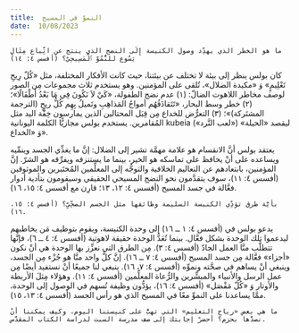 ```yaml
---
title:  النموّ في المسيح
date:  10/08/2023
---
```


`ما هو الخطر الذي يهدِّد وصول الكنيسة إِلَى النضج الذي ينتج عن اتِّباع مِثَالِ يَسُوع للنُّمُوّ ٱلْمَسِيحِيّ؟ (أفسس ٤: ١٤)`

كان بولس ينظر إلى بيئة لا تختلف عن بيئتنا، حيث كانت الأفكار المختلفة، مثل «كُلّ رِيحِ تَعْلِيمٍ» وَ «مكيدة الضلال»، تُلقى على المؤمنين. وهو يستخدم ثلاث مجموعات مِن الصور لوصف مخاطر اللاهوت الضالّ: (١) عدم نضج الطفولة، «كَيْ لاَ نَكُونَ فِي مَا بَعْدُ أَطْفَالًا»؛ (٢) خطر وسط البحار، «تَتَقاذَفُهُم أمواجُ المَذاهِبِ وتَميلُ بِهِم كُلُّ ريحٍ (الترجمة المشتَركة)»؛ (٣) التعرُّض للخداع مِن قِبَل المحتالين الذين يمارسون خِفَّة اليد مثل المُقامرين. يستخدم بولس مجازيًّا الكلمة اليونانية kubeia («لعب النَّرد») ليقصد «الحيلة» وَ «الخداع».

يعتقد بولس أنَّ الانقسام هو علامة مهمَّة تشير إلى الضلال: إنَّ ما يغذِّي الجسد وينمِّيه ويساعده على أنْ يحافظ على تماسكه هو الخير، بينما ما يستنزفه ويفرِّقه هو الشرّ. إنَّ المؤمنين، بابتعادهم عن التعاليم الخلافية والتوجُّه إلى المعلِّمين المُختَبرين والموثوقين (أفسس ٤: ١١)، سوف يتقدَّمون نحو النضج المسيحي الحقيقي وسيقومون بتأدية أدوار فعَّالة في جسد المسيح (أفسس ٤: ١٢، ١٣؛ قارِن مع أفسس ٤: ١٥، ١٦).

`بأيَّة طرق تؤدِّي الكنيسة السليمة وظائفها مثل الجسم الصحِّيِّ؟ (أفسس ٤: ١٥، ١٦).`

يدعو بولس في (أفسس ٤: ١ ــ ١٦) إلى وحدة الكنيسة، ويقوم بتوظيف مَن يخاطبهم ليدعموا تلك الوحدة بشكل فعَّال. بينما تُعَدُّ الوحدة حقيقة لاهوتية (أفسس ٤: ٤ ــ ٦)، فإنَّها تتطلَّب منَّا العمل الجادّ (أفسس ٤: ٣). مِن الطرق التي نعزِّز بها الوحدة هي أنْ نكون «أجزاء» فعَّالة مِن جسد المسيح (أفسس ٤: ٧ ــ ١٦). إنَّ كلَّ واحد منَّا هو جُزْء مِن الجسد، وينبغي أنْ يساهم في صحَّته ونموِّه (أفسس ٤: ٧، ١٦). ينبغي لنا جميعًا أنْ نستفيد أيضًا مِن عمل الرسل والأنبياء والمبشِّرين والرُّعاة المعلِّمين (أفسس ٤: ١١). وهؤلاء مِثلَ الأربطة والأوتار وَ «كُلّ مَفْصَل» (أفسس ٤: ١٦)، يؤدُّون وظيفة تُسهم في الوصول إلى الوحدة، ممَّا يساعدنا على النموِّ معًا في المسيح الذي هو رأس الجسد (أفسس ٤: ١٣، ١٥).

`ما هي بعض «رياح التعليم» التي تهبُّ على كنيستنا اليوم، وكيف يمكننا أنْ نصدَّها بحزم؟ أحضرْ إجابتك إلى صف مدرسة السبت لدراسة الكتاب المقدَّس.`